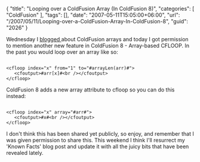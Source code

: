 {
	"title": "Looping over a ColdFusion Array (In ColdFusion 8)",
	"categories": [
		"ColdFusion"
	],
	"tags": [],
	"date": "2007-05-11T15:05:00+06:00",
	"url": "/2007/05/11/Looping-over-a-ColdFusion-Array-In-ColdFusion-8",
	"guid": "2026"
}

Wednesday I <a href="http://ray.camdenfamily.com/index.cfm/2007/5/9/Variable-Type-Gotchas--ColdFusion-Arrays-and-Missing-Indexes">blogged </a> about ColdFusion arrays and today I got permission to mention another new feature in ColdFusion 8 - Array-based CFLOOP. In the past you would loop over an array like so:

<code>
&lt;cfloop index="x" from="1" to="#arrayLen(arr)#"&gt;
   &lt;cfoutput&gt;#arr[x]#&lt;br /&gt;&lt;/cfoutput&gt;
&lt;/cfloop&gt;
</code>

ColdFusion 8 adds a new array attribute to cfloop so you can do this instead:

<code>
&lt;cfloop index="x" array="#arr#"&gt;
   &lt;cfoutput&gt;#x#&lt;br /&gt;&lt;/cfoutput&gt;
&lt;/cfloop&gt;
</code>

I don't think this has been shared yet publicly, so enjoy, and remember that I was given permission to share this. This weekend I think I'll resurrect my 'Known Facts' blog post and update it with all the juicy bits that have been revealed lately.